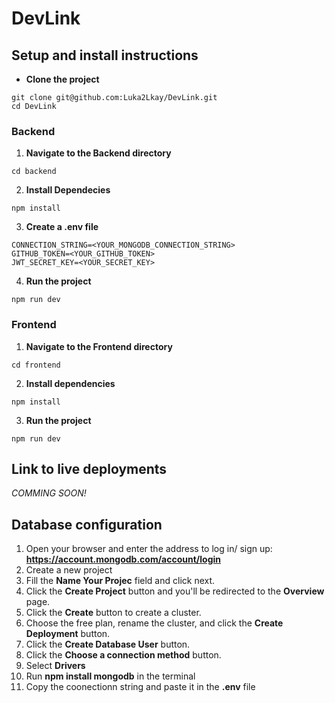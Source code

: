 # DevLink

## Setup and install instructions

- **Clone the project**

```
git clone git@github.com:Luka2Lkay/DevLink.git
cd DevLink
```

### Backend

1. **Navigate to the Backend directory**

`cd backend`

2. **Install Dependecies**

`npm install`

3. **Create a .env file**

```
CONNECTION_STRING=<YOUR_MONGODB_CONNECTION_STRING>
GITHUB_TOKEN=<YOUR_GITHUB_TOKEN>
JWT_SECRET_KEY=<YOUR_SECRET_KEY>
```

4. **Run the project**

`npm run dev`

### Frontend

1. **Navigate to the Frontend directory**

`cd frontend`

2. **Install dependencies**

`npm install`

3. **Run the project**

`npm run dev`

## Link to live deployments

_COMMING SOON!_

## Database configuration

1. Open your browser and enter the address to log in/ sign up: **https://account.mongodb.com/account/login**
2. Create a new project
3. Fill the **Name Your Projec** field and click next.
4. Click the **Create Project** button and you'll be redirected to the **Overview** page.
5. Click the **Create** button to create a cluster.
6. Choose the free plan, rename the cluster, and click the **Create Deployment** button.
7. Click the **Create Database User** button.
8. Click the **Choose a connection method** button.
9. Select **Drivers**
10. Run **npm install mongodb** in the terminal
11. Copy the coonectionn string and paste it in the **.env** file
